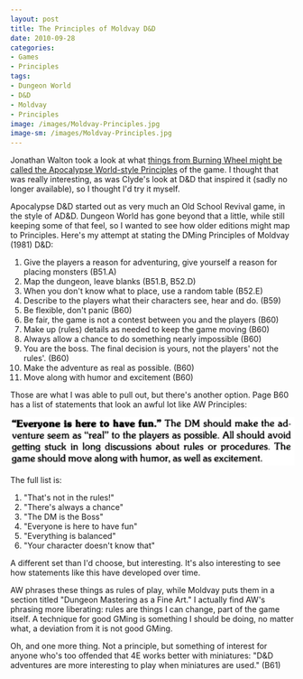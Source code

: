 ```yaml
---
layout: post
title: The Principles of Moldvay D&D
date: 2010-09-28
categories:
- Games
- Principles
tags:
- Dungeon World
- D&D
- Moldvay
- Principles
image: /images/Moldvay-Principles.jpg
image-sm: /images/Moldvay-Principles.jpg
---
```

Jonathan Walton took a look at what [things from Burning Wheel might be called the Apocalypse World-style Principles](https://corvidsun.wordpress.com/2010/09/14/the-way-this-wheel-burns/) of the game. I thought that was really interesting, as was Clyde's look at D&D that inspired it (sadly no longer available), so I thought I'd try it myself.

Apocalypse D&D started out as very much an Old School Revival game, in the style of AD&D. Dungeon World has gone beyond that a little, while still keeping some of that feel, so I wanted to see how older editions might map to Principles. Here's my attempt at stating the DMing Principles of Moldvay (1981) D&D:

1. Give the players a reason for adventuring, give yourself a reason for placing monsters (B51.A)
2. Map the dungeon, leave blanks (B51.B, B52.D)
3. When you don't know what to place, use a random table (B52.E)
4. Describe to the players what their characters see, hear and do. (B59)
5. Be flexible, don't panic (B60)
6. Be fair, the game is not a contest between you and the players (B60)
7. Make up (rules) details as needed to keep the game moving (B60)
8. Always allow a chance to do something nearly impossible (B60)
9. You are the boss. The final decision is yours, not the players' not the rules'. (B60)
10. Make the adventure as real as possible. (B60)
11. Move along with humor and excitement (B60)

Those are what I was able to pull out, but there's another option. Page B60 has a list of statements that look an awful lot like AW Principles:

![Scan of page B60 from 1981 Basic Dungeons and Dragons](/images/Moldvay-Principles.jpg)

The full list is:

1. "That's not in the rules!"
2. "There's always a chance"
3. "The DM is the Boss"
4. "Everyone is here to have fun"
5. "Everything is balanced"
6. "Your character doesn't know that"

A different set than I'd choose, but interesting. It's also interesting to see how statements like this have developed over time.

AW phrases these things as rules of play, while Moldvay puts them in a section titled "Dungeon Mastering as a Fine Art." I actually find AW's phrasing more liberating: rules are things I can change, part of the game itself. A technique for good GMing is something I should be doing, no matter what, a deviation from it is not good GMing.

Oh, and one more thing. Not a principle, but something of interest for anyone who's too offended that 4E works better with miniatures: "D&amp;D adventures are more interesting to play when miniatures are used." (B61)
